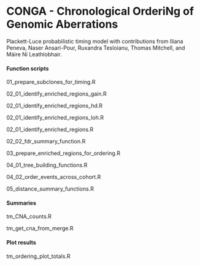# CONGA - Chronological OrderiNg of Genomic Aberrations

Plackett-Luce probabilistic timing model with contributions from Iliana Peneva, Naser Ansari-Pour, Ruxandra Tesloianu, Thomas Mitchell, and Máire Ní Leathlobhair.

#### Function scripts 
01_prepare_subclones_for_timing.R

02_01_identify_enriched_regions_gain.R

02_01_identify_enriched_regions_hd.R

02_01_identify_enriched_regions_loh.R

02_01_identify_enriched_regions.R

02_02_fdr_summary_function.R

03_prepare_enriched_regions_for_ordering.R

04_01_tree_building_functions.R

04_02_order_events_across_cohort.R

05_distance_summary_functions.R

#### Summaries
tm_CNA_counts.R

tm_get_cna_from_merge.R

#### Plot results
tm_ordering_plot_totals.R
